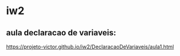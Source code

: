 # iw2
## aula declaracao de variaveis:
https://projeto-victor.github.io/iw2/DeclaracaoDeVariaveis/aula1.html
